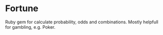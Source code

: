 Fortune
=======

Ruby gem for calculate probability, odds and combinations. Mostly helpfull for gambling, e.g. Poker.
